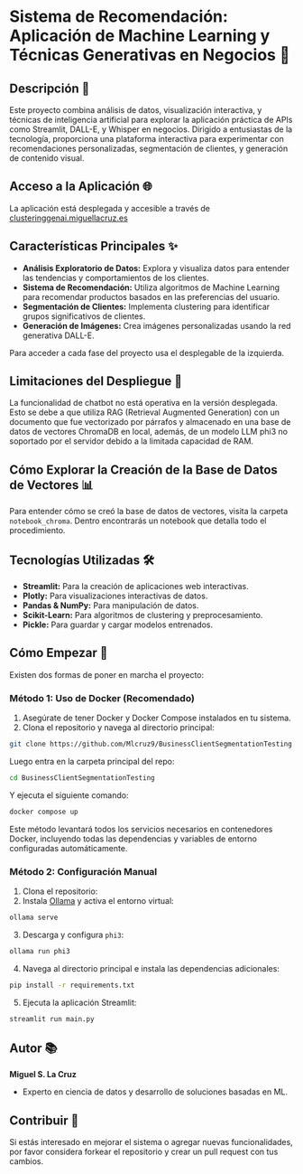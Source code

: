 # Sistema de Recomendación: Aplicación de Machine Learning y Técnicas Generativas en Negocios 🚀

## Descripción 📝
Este proyecto combina análisis de datos, visualización interactiva, y técnicas de inteligencia artificial para explorar la aplicación práctica de APIs como Streamlit, DALL-E, y Whisper en negocios. Dirigido a entusiastas de la tecnología, proporciona una plataforma interactiva para experimentar con recomendaciones personalizadas, segmentación de clientes, y generación de contenido visual.

## Acceso a la Aplicación 🌐
La aplicación está desplegada y accesible a través de [clusteringgenai.miguellacruz.es](http://clusteringgenai.miguellacruz.es)

## Características Principales ✨
- **Análisis Exploratorio de Datos:** Explora y visualiza datos para entender las tendencias y comportamientos de los clientes.
- **Sistema de Recomendación:** Utiliza algoritmos de Machine Learning para recomendar productos basados en las preferencias del usuario.
- **Segmentación de Clientes:** Implementa clustering para identificar grupos significativos de clientes.
- **Generación de Imágenes:** Crea imágenes personalizadas usando la red generativa DALL-E.

Para acceder a cada fase del proyecto usa el desplegable de la izquierda.

## Limitaciones del Despliegue 🚧
La funcionalidad de chatbot no está operativa en la versión desplegada. Esto se debe a que utiliza RAG (Retrieval Augmented Generation) con un documento que fue vectorizado por párrafos y almacenado en una base de datos de vectores ChromaDB en local, además, de un modelo LLM phi3 no soportado por el servidor debido a la limitada capacidad de RAM.

## Cómo Explorar la Creación de la Base de Datos de Vectores 📊
Para entender cómo se creó la base de datos de vectores, visita la carpeta `notebook_chroma`. Dentro encontrarás un notebook que detalla todo el procedimiento.

## Tecnologías Utilizadas 🛠️
- **Streamlit:** Para la creación de aplicaciones web interactivas.
- **Plotly:** Para visualizaciones interactivas de datos.
- **Pandas & NumPy:** Para manipulación de datos.
- **Scikit-Learn:** Para algoritmos de clustering y preprocesamiento.
- **Pickle:** Para guardar y cargar modelos entrenados.

## Cómo Empezar 🏁
Existen dos formas de poner en marcha el proyecto:

### Método 1: Uso de Docker (Recomendado)
1. Asegúrate de tener Docker y Docker Compose instalados en tu sistema.
2. Clona el repositorio y navega al directorio principal:

```bash
git clone https://github.com/Mlcruz9/BusinessClientSegmentationTesting.git
```

Luego entra en la carpeta principal del repo:

```bash
cd BusinessClientSegmentationTesting
```

Y ejecuta el siguiente comando:

```bash
docker compose up
```

Este método levantará todos los servicios necesarios en contenedores Docker, incluyendo todas las dependencias y variables de entorno configuradas automáticamente.

### Método 2: Configuración Manual
1. Clona el repositorio:
2. Instala [Ollama](https://ollama.com/) y activa el entorno virtual:

```bash
ollama serve
```

3. Descarga y configura `phi3`:

```bash
ollama run phi3
```

4. Navega al directorio principal e instala las dependencias adicionales:

```bash
pip install -r requirements.txt
```

5. Ejecuta la aplicación Streamlit:

```bash
streamlit run main.py
```

## Autor 📚
**Miguel S. La Cruz**
- Experto en ciencia de datos y desarrollo de soluciones basadas en ML.


## Contribuir 🤝
Si estás interesado en mejorar el sistema o agregar nuevas funcionalidades, por favor considera forkear el repositorio y crear un pull request con tus cambios.


